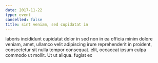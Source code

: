 ```yaml
---
date: 2017-11-22
type: event
cancelled: false
title: sint veniam, sed cupidatat in
---
```

laboris incididunt cupidatat dolor in sed non in ea officia minim dolore veniam, amet, ullamco velit adipiscing irure reprehenderit in proident, consectetur sit nulla tempor consequat. elit, occaecat ipsum culpa commodo ut mollit. Ut ut aliqua. fugiat ex